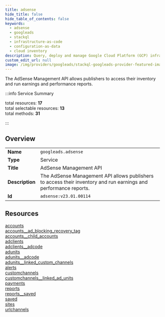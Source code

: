 ```yaml
---
title: adsense
hide_title: false
hide_table_of_contents: false
keywords:
  - adsense
  - googleads
  - stackql
  - infrastructure-as-code
  - configuration-as-data
  - cloud inventory
description: Query, deploy and manage Google Cloud Platform (GCP) infrastructure and resources using SQL
custom_edit_url: null
image: /img/providers/googleads/stackql-googleads-provider-featured-image.png
---
```

The AdSense Management API allows publishers to access their inventory and run earnings and performance reports.  
    
:::info Service Summary

<div class="row">
<div class="providerDocColumn">
<span>total resources:&nbsp;<b>17</b></span><br />
<span>total selectable resources:&nbsp;<b>13</b></span><br />
<span>total methods:&nbsp;<b>31</b></span><br />
</div>
</div>

:::

## Overview
<table><tbody>
<tr><td><b>Name</b></td><td><code>googleads.adsense</code></td></tr>
<tr><td><b>Type</b></td><td>Service</td></tr>
<tr><td><b>Title</b></td><td>AdSense Management API</td></tr>
<tr><td><b>Description</b></td><td>The AdSense Management API allows publishers to access their inventory and run earnings and performance reports.</td></tr>
<tr><td><b>Id</b></td><td><code>adsense:v23.01.00114</code></td></tr>
</tbody></table>

## Resources
<div class="row">
<div class="providerDocColumn">
<a href="/providers/googleads/adsense/accounts/">accounts</a><br />
<a href="/providers/googleads/adsense/accounts__ad_blocking_recovery_tag/">accounts__ad_blocking_recovery_tag</a><br />
<a href="/providers/googleads/adsense/accounts__child_accounts/">accounts__child_accounts</a><br />
<a href="/providers/googleads/adsense/adclients/">adclients</a><br />
<a href="/providers/googleads/adsense/adclients__adcode/">adclients__adcode</a><br />
<a href="/providers/googleads/adsense/adunits/">adunits</a><br />
<a href="/providers/googleads/adsense/adunits__adcode/">adunits__adcode</a><br />
<a href="/providers/googleads/adsense/adunits__linked_custom_channels/">adunits__linked_custom_channels</a><br />
<a href="/providers/googleads/adsense/alerts/">alerts</a><br />
</div>
<div class="providerDocColumn">
<a href="/providers/googleads/adsense/customchannels/">customchannels</a><br />
<a href="/providers/googleads/adsense/customchannels__linked_ad_units/">customchannels__linked_ad_units</a><br />
<a href="/providers/googleads/adsense/payments/">payments</a><br />
<a href="/providers/googleads/adsense/reports/">reports</a><br />
<a href="/providers/googleads/adsense/reports__saved/">reports__saved</a><br />
<a href="/providers/googleads/adsense/saved/">saved</a><br />
<a href="/providers/googleads/adsense/sites/">sites</a><br />
<a href="/providers/googleads/adsense/urlchannels/">urlchannels</a><br />
</div>
</div>
